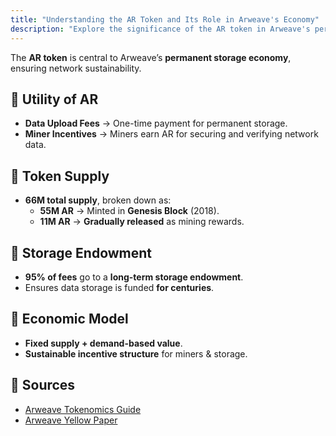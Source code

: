 ```yaml
---
title: "Understanding the AR Token and Its Role in Arweave's Economy"
description: "Explore the significance of the AR token in Arweave's permanent storage network, including its utility, supply, and economic sustainability."
---
```


The **AR token** is central to Arweave’s **permanent storage economy**, ensuring network sustainability.

## 🔹 Utility of AR
- **Data Upload Fees** → One-time payment for permanent storage.
- **Miner Incentives** → Miners earn AR for securing and verifying network data.

## 🔹 Token Supply
- **66M total supply**, broken down as:
  - **55M AR** → Minted in **Genesis Block** (2018).
  - **11M AR** → **Gradually released** as mining rewards.

## 🔹 Storage Endowment
- **95% of fees** go to a **long-term storage endowment**.
- Ensures data storage is funded **for centuries**.

## 🔹 Economic Model
- **Fixed supply + demand-based value**.
- **Sustainable incentive structure** for miners & storage.

## 🔹 Sources
- [Arweave Tokenomics Guide](https://x.com/onlyarweave/status/1725514260795785606)
- [Arweave Yellow Paper](https://www.arweave.org/yellow-paper.pdf)